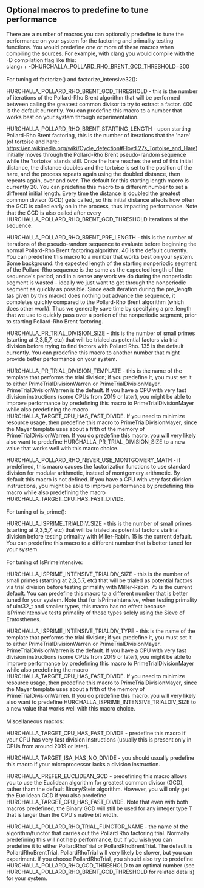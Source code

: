 
Optional macros to predefine to tune performance
------------------------------------------------
There are a number of macros you can optionally predefine to tune the
performance on your system for the factoring and primality testing functions.
You would predefine one or more of these macros when compiling the sources.  For
example, with clang you would compile with the -D compilation flag like this:  
clang++ -DHURCHALLA_POLLARD_RHO_BRENT_GCD_THRESHOLD=300 
\
\
For tuning of factorize() and factorize_intensive32():

HURCHALLA_POLLARD_RHO_BRENT_GCD_THRESHOLD - this is the number of iterations of
the Pollard-Rho Brent algorithm that will be performed between calling the
greatest common divisor to try to extract a factor.  400 is the default
currently.  You can predefine this macro to a number that works best on your
system through experimentation.

HURCHALLA_POLLARD_RHO_BRENT_STARTING_LENGTH - upon starting Pollard-Rho Brent
factoring, this is the number of iterations that the 'hare' (of tortoise and
hare: https://en.wikipedia.org/wiki/Cycle_detection#Floyd.27s_Tortoise_and_Hare)
initially moves through the Pollard-Rho Brent pseudo-random sequence while the
'tortoise' stands still.  Once the hare reaches the end of this initial
distance, the distance doubles and the tortoise is set to the position of the
hare, and the process repeats again using the doubled distance, then repeats
again, over and over.  The default for this starting length macro is currently
20.  You can predefine this macro to a different number to set a different
initial length.  Every time the distance is doubled the greatest common divisor
(GCD) gets called, so this initial distance affects how often the GCD is called
early on in the process, thus impacting performance.  Note that the GCD is also
called after every HURCHALLA_POLLARD_RHO_BRENT_GCD_THRESHOLD iterations of the
sequence.

HURCHALLA_POLLARD_RHO_BRENT_PRE_LENGTH - this is the number of iterations of the
pseudo-random sequence to evaluate before beginning the normal Pollard-Rho Brent
factoring algorithm.  40 is the default currently.  You can predefine this macro
to a number that works best on your system.  Some background: the expected
length of the starting nonperiodic segment of the Pollard-Rho sequence is the
same as the expected length of the sequence's period, and in a sense any work we
do during the nonperiodic segment is wasted - ideally we just want to get
through the nonperiodic segment as quickly as possible.  Since each iteration
during the pre_length (as given by this macro) does nothing but advance the
sequence, it completes quickly compared to the Pollard-Rho Brent algorithm
(which does other work).  Thus we generally save time by specifying a pre_length
that we use to quickly pass over a portion of the nonperiodic segment, prior to
starting Pollard-Rho Brent factoring.

HURCHALLA_PR_TRIAL_DIVISION_SIZE - this is the number of small primes (starting
at 2,3,5,7, etc) that will be trialed as potential factors via trial division
before trying to find factors with Pollard Rho.  135 is the default currently.
You can predefine this macro to another number that might provide better
performance on your system.

HURCHALLA_PR_TRIAL_DIVISION_TEMPLATE - this is the name of the template that
performs the trial division; if you predefine it, you must set it to either
PrimeTrialDivisionWarren or PrimeTrialDivisionMayer.  PrimeTrialDivisionWarren
is the default.  If you have a CPU with very fast division instructions
(some CPUs from 2019 or later), you might be able to improve performance by
predefining this macro to PrimeTrialDivisionMayer while also predefining the
macro HURCHALLA_TARGET_CPU_HAS_FAST_DIVIDE.  If you need to minimize resource
usage, then predefine this macro to PrimeTrialDivisionMayer, since the Mayer
template uses about a fifth of the memory of PrimeTrialDivisionWarren.  If you
do predefine this macro, you will very likely also want to predefine
HURCHALLA_PR_TRIAL_DIVISION_SIZE to a new value that works well with this macro
choice.

HURCHALLA_POLLARD_RHO_NEVER_USE_MONTGOMERY_MATH - if predefined, this macro
causes the factorization functions to use standard division for modular
arithmetic, instead of montgomery arithmetic.  By default this macro is not
defined.  If you have a CPU with very fast division instructions, you might be
able to improve performance by predefining this macro while also predefining the
macro HURCHALLA_TARGET_CPU_HAS_FAST_DIVIDE.
\
\
For tuning of is_prime():

HURCHALLA_ISPRIME_TRIALDIV_SIZE - this is the number of small primes (starting
at 2,3,5,7, etc) that will be trialed as potential factors via trial division
before testing primality with Miller-Rabin.  15 is the current default.  You can
predefine this macro to a different number that is better tuned for your system.
\
\
For tuning of IsPrimeIntensive:

HURCHALLA_ISPRIME_INTENSIVE_TRIALDIV_SIZE - this is the number of small primes
(starting at 2,3,5,7, etc) that will be trialed as potential factors via trial
division before testing primality with Miller-Rabin.  75 is the current default.
You can predefine this macro to a different number that is better tuned for your
system.  Note that for IsPrimeIntensive, when testing primality of uint32_t and
smaller types, this macro has no effect because IsPrimeIntensive tests primality
of those types solely using the Sieve of Eratosthenes.

HURCHALLA_ISPRIME_INTENSIVE_TRIALDIV_TYPE - this is the name of the template
that performs the trial division; if you predefine it, you must set it to either
PrimeTrialDivisionWarren or PrimeTrialDivisionMayer.  PrimeTrialDivisionWarren
is the default.  If you have a CPU with very fast division instructions (some
CPUs from 2019 or later), you might be able to improve performance by
predefining this macro to PrimeTrialDivisionMayer while also predefining the
macro HURCHALLA_TARGET_CPU_HAS_FAST_DIVIDE.  If you need to minimize resource
usage, then predefine this macro to PrimeTrialDivisionMayer, since the Mayer
template uses about a fifth of the memory of PrimeTrialDivisionWarren.  If you
do predefine this macro, you will very likely also want to predefine
HURCHALLA_ISPRIME_INTENSIVE_TRIALDIV_SIZE to a new value that works well with
this macro choice.
\
\
Miscellaneous macros:

HURCHALLA_TARGET_CPU_HAS_FAST_DIVIDE - predefine this macro if your CPU has very
fast division instructions (usually this is present only in CPUs from around
2019 or later).

HURCHALLA_TARGET_ISA_HAS_NO_DIVIDE - you should usually predefine this macro if
your microprocessor lacks a division instruction.

HURCHALLA_PREFER_EUCLIDEAN_GCD - predefining this macro allows you to use the
Euclidean algorithm for greatest common divisor (GCD), rather tham the default
Binary/Stein algorithm.  However, you will only get the Euclidean GCD if you
also predefine HURCHALLA_TARGET_CPU_HAS_FAST_DIVIDE.  Note that even with both
macros predefined, the Binary GCD will still be used for any integer type T that
is larger than the CPU's native bit width.

HURCHALLA_POLLARD_RHO_TRIAL_FUNCTOR_NAME - the name of the algorithm/functor
that carries out the Pollard Rho factoring trial.  Normally predefining this
will not help performance, but if you wish you can predefine it to either
PollardRhoTrial or PollardRhoBrentTrial.  The default is PollardRhoBrentTrial.
PollardRhoTrial will very likely be slower, but you can experiment.  If you
choose PollardRhoTrial, you should also try to predefine
HURCHALLA_POLLARD_RHO_GCD_THRESHOLD to an optimal number (see
HURCHALLA_POLLARD_RHO_BRENT_GCD_THRESHOLD for related details) for your system.
